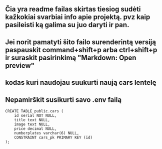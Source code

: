 ## Čia yra readme failas skirtas tiesiog sudėti kažkokiai svarbiai info apie projektą. pvz kaip pasileisti ką galima su juo daryti ir pan.

## Jei norit pamatyti šito failo surenderintą versiją paspauskit command+shift+p arba ctrl+shift+p ir suraskit pasirinkimą "Markdown: Open preview"

## kodas kuri naudojau suukurti naują cars lentelę

## Nepamirškit susikurti savo .env failą

```
CREATE TABLE public.cars (
	id serial NOT NULL,
	title text NULL,
	image text NULL,
	price decimal NULL,
	numberplates varchar(6) NULL,
	CONSTRAINT cars_pk PRIMARY KEY (id)
);
```
